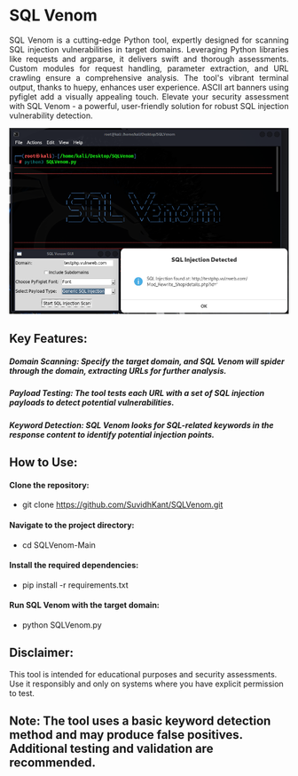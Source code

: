 # SQL Venom

<u>
</u>

<p align="justify">
SQL Venom is a cutting-edge Python tool, expertly designed for scanning SQL injection vulnerabilities in target domains. Leveraging Python libraries like requests and argparse, it delivers swift and thorough assessments. Custom modules for request handling, parameter extraction, and URL crawling ensure a comprehensive analysis. The tool's vibrant terminal output, thanks to huepy, enhances user experience. ASCII art banners using pyfiglet add a visually appealing touch. Elevate your security assessment with SQL Venom - a powerful, user-friendly solution for robust SQL injection vulnerability detection.
</p>



<p align="center"> 
<img src="img/3.png">
</p>



## Key Features:
##### Domain Scanning: Specify the target domain, and SQL Venom will spider through the domain, extracting URLs for further analysis.

##### Payload Testing: The tool tests each URL with a set of SQL injection payloads to detect potential vulnerabilities.

##### Keyword Detection: SQL Venom looks for SQL-related keywords in the response content to identify potential injection points.



## How to Use:


#### Clone the repository:

* git clone https://github.com/SuvidhKant/SQLVenom.git

#### Navigate to the project directory:

* cd SQLVenom-Main

#### Install the required dependencies:

* pip install -r requirements.txt

#### Run SQL Venom with the target domain:

* python SQLVenom.py 



## Disclaimer:
This tool is intended for educational purposes and security assessments. Use it responsibly and only on systems where you have explicit permission to test.

## Note: The tool uses a basic keyword detection method and may produce false positives. Additional testing and validation are recommended.
